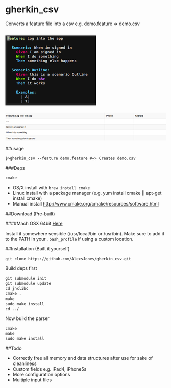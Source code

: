 gherkin_csv
==========


Converts a feature file into a csv e.g. demo.feature => demo.csv

![Vim](doc/vim.png)
------------------------
![Excel](doc/excel.png) 


##usage

```
$>gherkin_csv --feature demo.feature #=> Creates demo.csv
```
###Deps
```
cmake
```
- OS/X install with `brew install cmake`
- Linux install with a package manager (e.g. yum install cmake || apt-get install cmake)
- Manual install http://www.cmake.org/cmake/resources/software.html

##Download (Pre-built)

####Mach OSX 64bit
[Here](https://github.com/AlexsJones/gherkin_csv/raw/master/bin/gherkin_csv)

Install it somewhere sensible (/usr/local/bin or /usr/bin).
Make sure to add it to the PATH in your `.bash_profile` if using a custom location.


##Installation (Built it yourself)

```
git clone https://github.com/AlexsJones/gherkin_csv.git
```

Build deps first
```
git submodule init
git submodule update
cd jnxlibc
cmake .
make
sudo make install 
cd ../
```
Now build the parser
```
cmake
make 
sudo make install
```

##Todo
- Correctly free all memory and data structures after use for sake of cleanliness
- Custom fields e.g. iPad4, iPhone5s
- More configuration options
- Multiple input files
